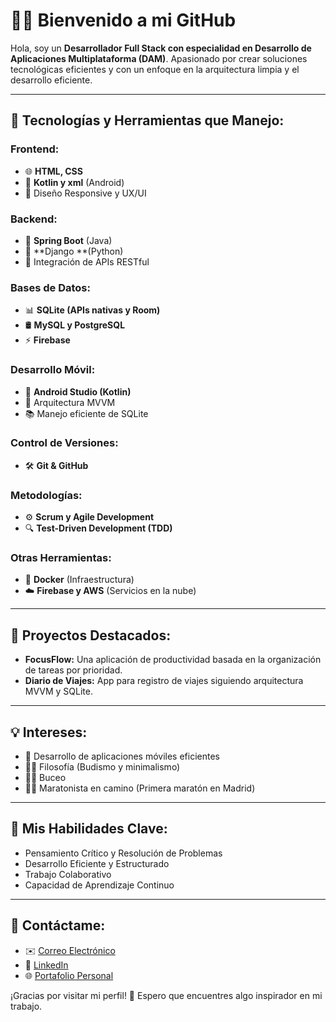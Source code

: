 # 👨‍💻 **Bienvenido a mi GitHub**

Hola, soy un **Desarrollador Full Stack con especialidad en Desarrollo de Aplicaciones Multiplataforma (DAM)**. Apasionado por crear soluciones tecnológicas eficientes y con un enfoque en la arquitectura limpia y el desarrollo eficiente.

---

## 🚀 **Tecnologías y Herramientas que Manejo:**

### **Frontend:**
- 🌐 **HTML, CSS**
- 📱 **Kotlin y xml** (Android)
- 🎨 Diseño Responsive y UX/UI

### **Backend:**

- 🧩 **Spring Boot** (Java)
- 🐍 **Django **(Python)
- 🔗 Integración de APIs RESTful

### **Bases de Datos:**
- 📊 **SQLite (APIs nativas y Room)**
- 🛢️ **MySQL y PostgreSQL**
- ⚡ **Firebase**

### **Desarrollo Móvil:**
- 📲 **Android Studio (Kotlin)**
- 🚀 Arquitectura MVVM
- 📚 Manejo eficiente de SQLite

### **Control de Versiones:**
- 🛠️ **Git & GitHub**

### **Metodologías:**
- ⚙️ **Scrum y Agile Development**
- 🔍 **Test-Driven Development (TDD)**

### **Otras Herramientas:**
- 🔧 **Docker** (Infraestructura)
- ☁️ **Firebase y AWS** (Servicios en la nube)


---

## 🌱 **Proyectos Destacados:**
- **FocusFlow:** Una aplicación de productividad basada en la organización de tareas por prioridad.
- **Diario de Viajes:** App para registro de viajes siguiendo arquitectura MVVM y SQLite.

---

## 💡 **Intereses:**
- 📱 Desarrollo de aplicaciones móviles eficientes
- 🧘‍♂️ Filosofía (Budismo y minimalismo)
- 🏊‍♂️ Buceo
- 🏃‍♂️ Maratonista en camino (Primera maratón en Madrid)

---

## 🎯 **Mis Habilidades Clave:**
- Pensamiento Crítico y Resolución de Problemas
- Desarrollo Eficiente y Estructurado
- Trabajo Colaborativo
- Capacidad de Aprendizaje Continuo

---

## 🔗 **Contáctame:**
- ✉️ [Correo Electrónico](mailto:tucorreo@ejemplo.com)
- 💼 [LinkedIn](https://www.linkedin.com/in/tuusuario)
- 🌐 [Portafolio Personal](https://tusitio.com)

¡Gracias por visitar mi perfil! 🚀 Espero que encuentres algo inspirador en mi trabajo.

